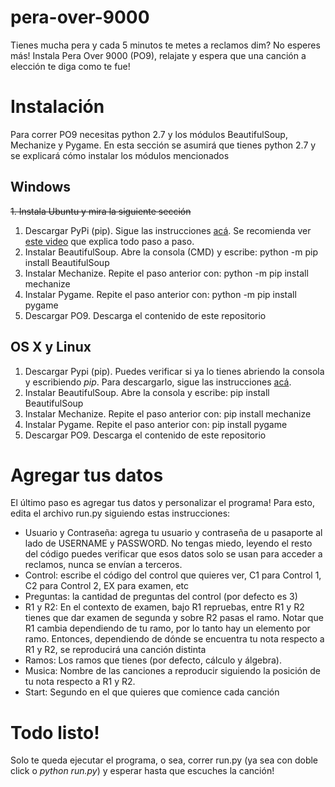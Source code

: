 # pera-over-9000
Tienes mucha pera y cada 5 minutos te metes a reclamos dim? No esperes más! Instala Pera Over 9000 (PO9), relajate y espera que una canción a elección te diga como te fue! 
# Instalación
Para correr PO9 necesitas python 2.7 y los módulos BeautifulSoup, Mechanize y Pygame. En esta sección se asumirá que tienes python 2.7 y se explicará cómo instalar los módulos mencionados
## Windows
~~1. Instala Ubuntu y mira la siguiente sección~~
1. Descargar PyPi (pip). Sigue las instrucciones [acá](https://pip.pypa.io/en/stable/installing/). Se recomienda ver [este video](https://www.youtube.com/watch?v=zPMr0lEMqpo) que explica todo paso a paso.
1. Instalar BeautifulSoup. Abre la consola (CMD) y escribe:
    python -m pip install BeautifulSoup
1. Instalar Mechanize. Repite el paso anterior con:
    python -m pip install mechanize
1. Instalar Pygame. Repite el paso anterior con:
    python -m pip install pygame
1. Descargar PO9. Descarga el contenido de este repositorio

## OS X y Linux
1. Descargar Pypi (pip). Puedes verificar si ya lo tienes abriendo la consola y escribiendo *pip*. Para descargarlo, sigue las instrucciones [acá](https://pip.pypa.io/en/stable/installing/).
1. Instalar BeautifulSoup. Abre la consola y escribe:
    pip install BeautifulSoup
1. Instalar Mechanize. Repite el paso anterior con:
    pip install mechanize
1. Instalar Pygame. Repite el paso anterior con:
    pip install pygame
1. Descargar PO9. Descarga el contenido de este repositorio
   
# Agregar tus datos

El último paso es agregar tus datos y personalizar el programa! Para esto, edita el archivo run.py siguiendo estas instrucciones:

* Usuario y Contraseña: agrega tu usuario y contraseña de u pasaporte al lado de USERNAME y PASSWORD. No tengas miedo, leyendo el resto del código puedes verificar que esos datos solo se usan para acceder a reclamos, nunca se envían a terceros.
* Control: escribe el código del control que quieres ver, C1 para Control 1, C2 para Control 2, EX para examen, etc
* Preguntas: la cantidad de preguntas del control (por defecto es 3)
* R1 y R2: En el contexto de examen, bajo R1 repruebas, entre R1 y R2 tienes que dar examen de segunda y sobre R2 pasas el ramo. Notar que R1 cambia dependiendo de tu ramo, por lo tanto hay un elemento por ramo. Entonces, dependiendo de dónde se encuentra tu nota respecto a R1 y R2, se reproducirá una canción distinta
* Ramos: Los ramos que tienes (por defecto, cálculo y álgebra).
* Musica: Nombre de las canciones a reproducir siguiendo la posición de tu nota respecto a R1 y R2.
* Start: Segundo en el que quieres que comience cada canción

# Todo  listo!
Solo te queda ejecutar el programa, o sea, correr run.py (ya sea con doble click o *python run.py*) y esperar hasta que escuches la canción!
